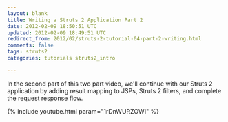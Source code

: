 ```yaml
---           
layout: blank
title: Writing a Struts 2 Application Part 2
date: 2012-02-09 18:50:51 UTC
updated: 2012-02-09 18:49:51 UTC
redirect_from: 2012/02/struts-2-tutorial-04-part-2-writing.html
comments: false
tags: struts2
categories: tutorials struts2_intro

---
```


In the second part of this two part video, we'll continue with our Struts 2 application by adding result mapping to JSPs, Struts 2 filters, and complete the request response flow.

{% include youtube.html param="1rDnWURZOWI" %}